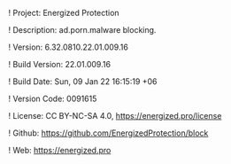 ! Project: Energized Protection

! Description: ad.porn.malware blocking.

! Version: 6.32.0810.22.01.009.16

! Build Version: 22.01.009.16

! Build Date: Sun, 09 Jan 22 16:15:19 +06

! Version Code: 0091615

! License: CC BY-NC-SA 4.0, https://energized.pro/license

! Github: https://github.com/EnergizedProtection/block

! Web: https://energized.pro
